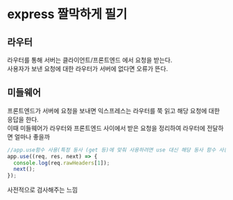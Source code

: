 # express 짤막하게 필기

## 라우터

라우터를 통해 서버는 클라이언트/프론트엔드 에서 요청을 받는다.  
사용자가 보낸 요청에 대한 라우터가 서버에 없다면 오류가 뜬다.

## 미들웨어

프론트엔드가 서버에 요청을 보내면 익스프레스는 라우터를 쭉 읽고 해당 요청에 대한 응답을 한다.  
이때 미들웨어가 라우터와 프론트엔드 사이에서 받은 요청을 정리하여 라우터에 전달하면 얼마나 좋을까

```typescript
//app.use함수 사용(특정 동사 (get 등)에 맞춰 사용하려면 use 대신 해당 동사 함수 사용하면 됨.), 콜백 함수로 전달되는 매개변수중 next는 다음 라우터로 이동시키는 함수
app.use((req, res, next) => {
  console.log(req.rawHeaders[1]);
  next();
});
```

사전적으로 검사해주는 느낌

